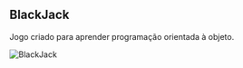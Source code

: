 ## BlackJack

Jogo criado para aprender programação orientada à objeto.

![BlackJack](https://user-images.githubusercontent.com/44127778/82673991-08902000-9c19-11ea-8c01-b197aab85eb6.png)
